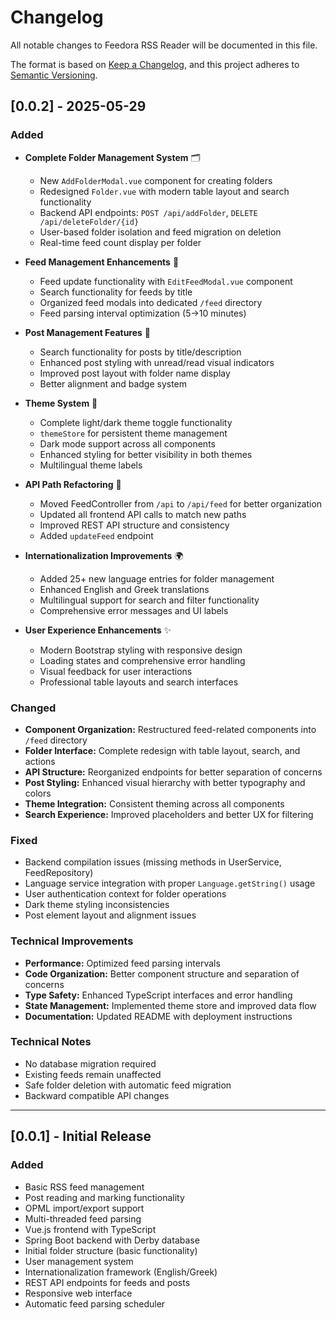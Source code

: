# Changelog

All notable changes to Feedora RSS Reader will be documented in this file.

The format is based on [Keep a Changelog](https://keepachangelog.com/en/1.0.0/),
and this project adheres to [Semantic Versioning](https://semver.org/spec/v2.0.0.html).

## [0.0.2] - 2025-05-29

### Added
- **Complete Folder Management System** 🗂️
  - New `AddFolderModal.vue` component for creating folders
  - Redesigned `Folder.vue` with modern table layout and search functionality
  - Backend API endpoints: `POST /api/addFolder`, `DELETE /api/deleteFolder/{id}`
  - User-based folder isolation and feed migration on deletion
  - Real-time feed count display per folder

- **Feed Management Enhancements** 📰
  - Feed update functionality with `EditFeedModal.vue` component
  - Search functionality for feeds by title
  - Organized feed modals into dedicated `/feed` directory
  - Feed parsing interval optimization (5→10 minutes)

- **Post Management Features** 📝
  - Search functionality for posts by title/description
  - Enhanced post styling with unread/read visual indicators
  - Improved post layout with folder name display
  - Better alignment and badge system

- **Theme System** 🎨
  - Complete light/dark theme toggle functionality
  - `themeStore` for persistent theme management
  - Dark mode support across all components
  - Enhanced styling for better visibility in both themes
  - Multilingual theme labels

- **API Path Refactoring** 🔧
  - Moved FeedController from `/api` to `/api/feed` for better organization
  - Updated all frontend API calls to match new paths
  - Improved REST API structure and consistency
  - Added `updateFeed` endpoint

- **Internationalization Improvements** 🌍
  - Added 25+ new language entries for folder management
  - Enhanced English and Greek translations
  - Multilingual support for search and filter functionality
  - Comprehensive error messages and UI labels

- **User Experience Enhancements** ✨
  - Modern Bootstrap styling with responsive design
  - Loading states and comprehensive error handling
  - Visual feedback for user interactions
  - Professional table layouts and search interfaces

### Changed
- **Component Organization:** Restructured feed-related components into `/feed` directory
- **Folder Interface:** Complete redesign with table layout, search, and actions
- **API Structure:** Reorganized endpoints for better separation of concerns
- **Post Styling:** Enhanced visual hierarchy with better typography and colors
- **Theme Integration:** Consistent theming across all components
- **Search Experience:** Improved placeholders and better UX for filtering

### Fixed
- Backend compilation issues (missing methods in UserService, FeedRepository)
- Language service integration with proper `Language.getString()` usage
- User authentication context for folder operations
- Dark theme styling inconsistencies
- Post element layout and alignment issues

### Technical Improvements
- **Performance:** Optimized feed parsing intervals
- **Code Organization:** Better component structure and separation of concerns
- **Type Safety:** Enhanced TypeScript interfaces and error handling
- **State Management:** Implemented theme store and improved data flow
- **Documentation:** Updated README with deployment instructions

### Technical Notes
- No database migration required
- Existing feeds remain unaffected
- Safe folder deletion with automatic feed migration
- Backward compatible API changes

---

## [0.0.1] - Initial Release

### Added
- Basic RSS feed management
- Post reading and marking functionality
- OPML import/export support
- Multi-threaded feed parsing
- Vue.js frontend with TypeScript
- Spring Boot backend with Derby database
- Initial folder structure (basic functionality)
- User management system
- Internationalization framework (English/Greek)
- REST API endpoints for feeds and posts
- Responsive web interface
- Automatic feed parsing scheduler
